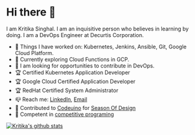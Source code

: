 # **Hi there** :wave:

I am Kritika Singhal. I am an inquisitive person who believes in learning by doing. I am a DevOps Engineer at Decurtis Corporation.

* :pushpin: Things I have worked on: Kubernetes, Jenkins, Ansible, Git, Google Cloud Platform.
* :seedling: Currently exploring Cloud Functions in GCP.
* :handshake: I am looking for opportunities to contribute in DevOps.
* :trophy: Certified Kubernetes Application Developer
* :trophy: Google Cloud Certified Application Developer
* :trophy: RedHat Certified System Administrator
* :mailbox_closed: Reach me: [LinkedIn](https://www.linkedin.com/in/kritikasinghal30), [Email](singhalk30@gmail.com)
* :running: Contributed to [Codeuino](https://github.com/codeuino) for [Season Of Design](https://github.com/codeuino/Design-Initiative-Dashboard-frontend)
* :bookmark: Competent in [competitive programing](https://www.codechef.com/users/singhal99)



[![Kritika's github stats](https://github-readme-stats.vercel.app/api?username=Kritika-Singhal)](https://github.com/Kritika-Singhal/github-readme-stats)
